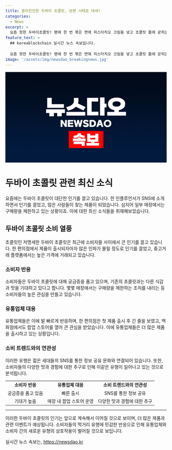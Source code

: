 ```yaml
---
title: 흥미진진한 두바이 초콜릿, 완판 사태로 대세!
categories:
  - News
excerpt: >
  요즘 핫한 두바이초콜릿! 팬에 한 번 볶은 면에 피스타치오 크림을 넣고 초콜릿 틀에 굳히는데, 더 이상 면을 구하기 어려워 대체 면을 사용하는 정도까지. 소비자들은 그 식감과 다양성을 추구하며 인기를 끌고 있고, 유통업체들이 새로운 유행에 빠르게 반응하는 상황이 반복되고 있습니다.
feature_text: >
  ## koreablockchain 실시간 뉴스 속보입니다.

  요즘 핫한 두바이초콜릿! 팬에 한 번 볶은 면에 피스타치오 크림을 넣고 초콜릿 틀에 굳히는데, 더 이상 면을 구하기 어려워 대체 면을 사용하는 정도까지. 소비자들은 그 식감과 다양성을 추구하며 인기를 끌고 있고, 유통업체들이 새로운 유행에 빠르게 반응하는 상황이 반복되고 있습니다.
image: '/assets/img/newsdao_breakingnews.jpg'
---
```


<p><img src="/assets/img/newsdao_breakingnews.jpg" alt="koreablockchain 속보" /></p>

<h1>두바이 초콜릿 관련 최신 소식</h1>

<p data-ke-size="size16">요즘에는 두바이 초콜릿이 대단한 인기를 끌고 있습니다. 한 인플루언서가 SNS에 소개하면서 인기를 끌었고, 많은 사람들이 찾는 제품이 되었습니다. 심지어 일부 매장에서는 구매량을 제한하고 있는 상황이죠. 이에 대한 최신 소식들을 취재해보았습니다.</p>

<h2 data-ke-size="size26">두바이 초콜릿 소비 열풍</h2>

<p data-ke-size="size16">초콜릿인 저명세한 두바이 초콜릿은 최근에 소비자들 사이에서 큰 인기를 끌고 있습니다. 한 편의점에서 제품이 출시되자마자 많은 인파가 몰릴 정도로 인기를 끌었고, 중고거래 플랫폼에서는 높은 가격에 거래되고 있습니다.</p>

<h3 data-ke-size="size24"><b>소비자 반응</b></h3>

<p data-ke-size="size16">소비자들은 두바이 초콜릿에 대해 궁금증을 품고 있으며, 기존의 초콜릿과는 다른 식감과 맛을 기대하고 있다고 합니다. 몇몇 매장에서는 구매량을 제한하는 조치를 내리는 등 소비자들의 높은 관심을 만들고 있습니다.</p>

<h3 data-ke-size="size24"><b>유통업체 대응</b></h3>

<p data-ke-size="size16">유통업체들은 이에 발 빠르게 반응하며, 한 편의점은 첫 제품 출시 후 긴 줄을 보였고, 백화점에서도 팝업 스토어를 열어 큰 관심을 받았습니다. 이에 유통업체들은 더 많은 제품을 출시하고 있는 상황입니다.</p>

<h3 data-ke-size="size24"><b>소비 트렌드와의 연관성</b></h3>

<p data-ke-size="size16">이러한 유행은 젊은 세대들의 SNS를 통한 정보 공유 문화와 연결되어 있습니다. 또한, 소비자들의 다양한 맛과 경험에 대한 추구로 인해 이같은 유행이 일어나고 있는 것으로 분석됩니다.</p>

<table>
    <tr>
        <td style="text-align: center; height: 17px;"><b>소비자 반응</b></td>
        <td style="text-align: center; height: 17px;"><b>유통업체 대응</b></td>
        <td style="text-align: center; height: 17px;"><b>소비 트렌드와의 연관성</b></td>
    </tr>
    <tr>
        <td style="text-align: center; height: 17px;">궁금증을 품고 있음</td>
        <td style="text-align: center; height: 17px;">빠른 출시</td>
        <td style="text-align: center; height: 17px;">SNS를 통한 정보 공유</td>
    </tr>
    <tr>
        <td style="text-align: center; height: 17px;">기대가 높음</td>
        <td style="text-align: center; height: 17px;">매장 내 팝업 스토어 운영</td>
        <td style="text-align: center; height: 17px;">다양한 맛과 경험에 대한 추구</td>
    </tr>
</table>

<hr>

<p data-ke-size="size16">이러한 두바이 초콜릿의 인기는 앞으로 계속해서 이어질 것으로 보이며, 더 많은 제품과 관련 이벤트가 예상됩니다. 소비자들의 먹거리 유행에 민감한 반응으로 인해 유통업체와 소비자 간의 새로운 유형의 상호작용이 벌어질 것으로 보입니다.</p>
실시간 뉴스 속보는, <a href="https://newsdao.kr" rel="dofollow">https://newsdao.kr</a>


